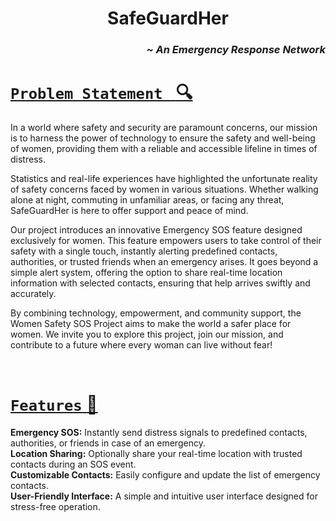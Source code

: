 <h1 align='center'> SafeGuardHer </h1>

<h3 align = 'right' ><i>~ An Emergency Response Network</i> </h3>
 
# <u> `Problem Statement ` :mag: </u>
In a world where safety and security are paramount concerns, our mission is to harness the power of technology to ensure the safety and well-being of women, providing them with a reliable and accessible lifeline in times of distress.

Statistics and real-life experiences have highlighted the unfortunate reality of safety concerns faced by women in various situations. Whether walking alone at night, commuting in unfamiliar areas, or facing any threat, SafeGuardHer is here to offer support and peace of mind.

Our project introduces an innovative Emergency SOS feature designed exclusively for women. This feature empowers users to take control of their safety with a single touch, instantly alerting predefined contacts, authorities, or trusted friends when an emergency arises. It goes beyond a simple alert system, offering the option to share real-time location information with selected contacts, ensuring that help arrives swiftly and accurately.

By combining technology, empowerment, and community support, the Women Safety SOS Project aims to make the world a safer place for women. We invite you to explore this project, join our mission, and contribute to a future where every woman can live without fear!

<br>

# <u> `Features` :star2: </u>

**Emergency SOS:** Instantly send distress signals to predefined contacts, authorities, or friends in case of an emergency.<br>
**Location Sharing:** Optionally share your real-time location with trusted contacts during an SOS event.<br>
**Customizable Contacts:** Easily configure and update the list of emergency contacts.<br>
**User-Friendly Interface:** A simple and intuitive user interface designed for stress-free operation.
